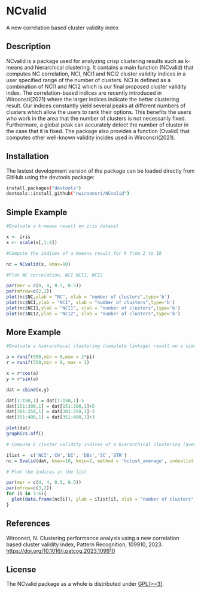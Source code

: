 # NCvalid
A new correlation based cluster validity index

## Description

NCvalid is a package used for analyzing crisp clustering results such as k-means and hierarchical clustering. 
It contains a main function (NCvalid) that computes NC correlation, NCI, NCI1 and NCI2 cluster validity indices in a user specified range of the number of clusters.
NCI is defined as a combination of NCI1 and NCI2 which is our final proposed cluster validity index.
The correlation-based indices are recently introduced in Wiroonsri(2021) where the larger indices indicate the better clustering result. 
Our indices constantly yield several peaks at different numbers of clusters 
which allow the users to rank their options. This benefits the users who work in the area that the number of clusters is not necessarily fixed. 
Furthermore, a global peak can accurately detect the number of cluster in the case that it is fixed. 
The package also provides a function (Ovalid) that computes other well-known validity incides used in Wiroonsri(2021).

## Installation

The lastest development version of the package can be loaded directly from GitHub using the devtools package:

```bash
install.packages("devtools")
devtools::install_github("nwiroonsri/NCvalid")
```

## Simple Example

```r
#Evaluate a k-means result on iris dataset

x <- iris
x <- scale(x[,1:4])

#Compute the indices of a kmeans result for k from 2 to 10

nc = NCvalid(x, kmax=10)

#Plot NC correlation, NCI NCI1, NCI2

par(mar = c(4, 4, 0.5, 0.5))
par(mfrow=c(2,2))
plot(nc$NC,ylab = "NC", xlab = "number of clusters",type='b')
plot(nc$NCI,ylab = "NCI", xlab = "number of clusters",type='b')
plot(nc$NCI1,ylab = "NCI1", xlab = "number of clusters",type='b')
plot(nc$NCI2,ylab = "NCI2", xlab = "number of clusters",type='b')
```
## More Example

```r
#Evaluate a hierarchical clustering (complete linkage) result on a simulated dataset

a = runif(550,min = 0,max = 2*pi)
r = runif(550,min = 0, max = 1)

x = r*cos(a)
y = r*sin(a)

dat = cbind(x,y)

dat[1:150,1] = dat[1:150,1]-5
dat[151:300,1] = dat[151:300,1]+5
dat[301:350,1] = dat[301:350,1]-3
dat[351:400,1] = dat[351:400,1]+3

plot(dat)
graphics.off()

# Compute 6 cluster validity indices of a hierarchical clustering (average) result for k from 2 to 10

ilist =  c('NCI','CH','DI', 'DBs','SC','STR')
nc = Ovalid(dat, kmax=10, kmin=2, method = 'hclust_average', indexlist = ilist)

# Plot the indices in the list

par(mar = c(4, 4, 0.5, 0.5))
par(mfrow=c(3,2))
for (i in 1:6){
  plot(data.frame(nc[i]), ylab = ilist[i], xlab = "number of clusters",type='b')
}
```

## References

Wiroonsri, N.  Clustering performance analysis using a new correlation based cluster validity index, Pattern Recognition, 109910, 2023. https://doi.org/10.1016/j.patcog.2023.109910

## License

The NCvalid package as a whole is distributed under [GPL(>=3)](https://www.gnu.org/licenses/gpl-3.0.en.html).
